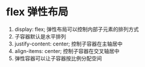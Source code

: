 # flex 弹性布局
1. display: flex;   弹性布局可以控制内部子元素的排列方式
2. 子容器默认是水平排列
3. justify-content: center; 控制子容器在主轴居中
4. align-items: center; 控制子容器在交叉轴居中
5. 弹性容器可以让子容器按比例分配空间